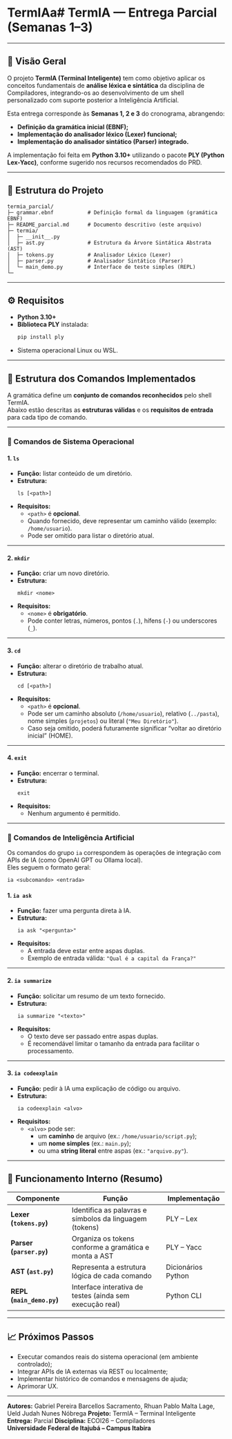 # TermIAa# TermIA — Entrega Parcial (Semanas 1–3) 

---

## 🎯 Visão Geral

O projeto **TermIA (Terminal Inteligente)** tem como objetivo aplicar os conceitos fundamentais de **análise léxica e sintática** da disciplina de Compiladores, integrando-os ao desenvolvimento de um shell personalizado com suporte posterior a Inteligência Artificial.

Esta entrega corresponde às **Semanas 1, 2 e 3** do cronograma, abrangendo:
- **Definição da gramática inicial (EBNF);**
- **Implementação do analisador léxico (Lexer) funcional;**
- **Implementação do analisador sintático (Parser) integrado.**

A implementação foi feita em **Python 3.10+** utilizando o pacote **PLY (Python Lex-Yacc)**, conforme sugerido nos recursos recomendados do PRD.

---

## 🧩 Estrutura do Projeto

```
termia_parcial/
├─ grammar.ebnf           # Definição formal da linguagem (gramática EBNF)
├─ README_parcial.md      # Documento descritivo (este arquivo)
├─ termia/
│  ├─ __init__.py
│  ├─ ast.py              # Estrutura da Árvore Sintática Abstrata (AST)
│  ├─ tokens.py           # Analisador Léxico (Lexer)
│  ├─ parser.py           # Analisador Sintático (Parser)
│  └─ main_demo.py        # Interface de teste simples (REPL)
└─ 
```

---

## ⚙️ Requisitos

- **Python 3.10+**
- **Biblioteca PLY** instalada:  
  ```bash
  pip install ply
  ```
- Sistema operacional Linux ou WSL.

---

## 🧠 Estrutura dos Comandos Implementados

A gramática define um **conjunto de comandos reconhecidos** pelo shell TermIA.  
Abaixo estão descritas as **estruturas válidas** e os **requisitos de entrada** para cada tipo de comando.

---

### 🔹 Comandos de Sistema Operacional

#### **1. `ls`**
- **Função:** listar conteúdo de um diretório.
- **Estrutura:**  
  ```
  ls [<path>]
  ```
- **Requisitos:**
  - `<path>` é **opcional**.
  - Quando fornecido, deve representar um caminho válido (exemplo: `/home/usuario`).
  - Pode ser omitido para listar o diretório atual.

---

#### **2. `mkdir`**
- **Função:** criar um novo diretório.
- **Estrutura:**  
  ```
  mkdir <nome>
  ```
- **Requisitos:**
  - `<nome>` é **obrigatório**.
  - Pode conter letras, números, pontos (`.`), hífens (`-`) ou underscores (`_`).

---

#### **3. `cd`**
- **Função:** alterar o diretório de trabalho atual.
- **Estrutura:**  
  ```
  cd [<path>]
  ```
- **Requisitos:**
  - `<path>` é **opcional**.
  - Pode ser um caminho absoluto (`/home/usuario`), relativo (`../pasta`), nome simples (`projetos`) ou literal (`"Meu Diretório"`).
  - Caso seja omitido, poderá futuramente significar “voltar ao diretório inicial” (HOME).

---

#### **4. `exit`**
- **Função:** encerrar o terminal.
- **Estrutura:**  
  ```
  exit
  ```
- **Requisitos:**  
  - Nenhum argumento é permitido.

---

### 🔹 Comandos de Inteligência Artificial

Os comandos do grupo `ia` correspondem às operações de integração com APIs de IA (como OpenAI GPT ou Ollama local).  
Eles seguem o formato geral:

```
ia <subcomando> <entrada>
```

#### **1. `ia ask`**
- **Função:** fazer uma pergunta direta à IA.
- **Estrutura:**  
  ```
  ia ask "<pergunta>"
  ```
- **Requisitos:**
  - A entrada deve estar entre aspas duplas.
  - Exemplo de entrada válida: `"Qual é a capital da França?"`

---

#### **2. `ia summarize`**
- **Função:** solicitar um resumo de um texto fornecido.
- **Estrutura:**  
  ```
  ia summarize "<texto>"
  ```
- **Requisitos:**
  - O texto deve ser passado entre aspas duplas.
  - É recomendável limitar o tamanho da entrada para facilitar o processamento.

---

#### **3. `ia codeexplain`**
- **Função:** pedir à IA uma explicação de código ou arquivo.
- **Estrutura:**  
  ```
  ia codeexplain <alvo>
  ```
- **Requisitos:**
  - `<alvo>` pode ser:
    - um **caminho** de arquivo (ex.: `/home/usuario/script.py`);
    - um **nome simples** (ex.: `main.py`);
    - ou uma **string literal** entre aspas (ex.: `"arquivo.py"`).

---

## 🧱 Funcionamento Interno (Resumo)

| Componente | Função | Implementação |
|-------------|--------|----------------|
| **Lexer (`tokens.py`)** | Identifica as palavras e símbolos da linguagem (tokens) | PLY – Lex |
| **Parser (`parser.py`)** | Organiza os tokens conforme a gramática e monta a AST | PLY – Yacc |
| **AST (`ast.py`)** | Representa a estrutura lógica de cada comando | Dicionários Python |
| **REPL (`main_demo.py`)** | Interface interativa de testes (ainda sem execução real) | Python CLI |

---

## 📈 Próximos Passos

- Executar comandos reais do sistema operacional (em ambiente controlado);
- Integrar APIs de IA externas via REST ou localmente;
- Implementar histórico de comandos e mensagens de ajuda;
- Aprimorar UX.

---

**Autores:** Gabriel Pereira Barcellos Sacramento, Rhuan Pablo Malta Lage, Ueld Judah Nunes Nóbrega
**Projeto:** TermIA – Terminal Inteligente  
**Entrega:** Parcial
**Disciplina:** ECOI26 – Compiladores  
**Universidade Federal de Itajubá – Campus Itabira**
